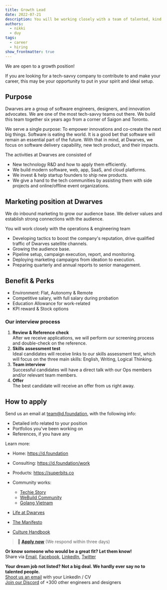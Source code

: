 ```yaml
---
title: Growth Lead
date: 2022-07-21
description: You will be working closely with a team of talented, kind people and working directly with our clients. There is a lot of freedom to contribute to the quality of the project and improve, or prove yourself
authors:
  - nikki
  - duy
tags:
  - career
  - hiring
show_frontmatter: true
---
```


We are open to a growth position!

If you are looking for a tech-savvy company to contribute to and make your career, this may be your opportunity to put in your spirit and ideal setup.

## Purpose

Dwarves are a group of software engineers, designers, and innovation advocates. We are one of the most tech-savvy teams out there. We build this team together six years ago from a corner of Saigon and Toronto.

We serve a single purpose: To empower innovations and co-create the next big things. Software is eating the world. It is a good bet that software will remain an essential part of the future. With that in mind, at Dwarves, we focus on software delivery capability, new tech product, and their impacts.

The activities at Dwarves are consisted of

* New technology R&D and how to apply them efficiently.
* We build modern software, web, app, SaaS, and cloud platforms.
* We invest & help startup founders to ship new products.
* We give a hand to the tech communities by assisting them with side projects and online/offline event organizations.

## Marketing position at Dwarves

We do inbound marketing to grow our audience base. We deliver values and establish strong connections with the audience.

You will work closely with the operations & engineering team

* Developing tactics to boost the company's reputation, drive qualified traffic of Dwarves satellite channels.
* Growing the audience base.
* Pipeline setup, campaign execution, report, and monitoring.
* Deploying marketing campaigns from ideation to execution.
* Preparing quarterly and annual reports to senior management.

## Benefit & Perks

* Environment: Flat, Autonomy & Remote
* Competitive salary, with full salary during probation
* Education Allowance for work-related
* KPI reward & Stock options

### Our interview process

1. **Review & Reference check**<br>After we receive applications, we will perform our screening process and double-check on the reference.
2. **Skills** **assessment test**<br>Ideal candidates will receive links to our skills assessment test, which will focus on the three main skills: English, Writing, Logical Thinking.
3. **Team interview**<br>Successful candidates will have a direct talk with our Ops members and/or relevant team members.
4. **Offer**<br>The best candidate will receive an offer from us right away.

## How to apply

Send us an email at <team@d.foundation>, with the following info:

* Detailed info related to your position
* Portfolios you've been working on
* References, if you have any

Learn more:

* Home: <https://d.foundation>
* Consulting: <https://d.foundation/work>
* Products: <https://superbits.co>
* Community works:
  * [Techie Story](https://techiestory.co)
  * [WeBuild Community](https://webuild.community)
  * [Golang Vietnam](https://golang.org.vn)

* [Life at Dwarves](https://memo.d.foundation/careers/additional-info/life-at-dwarves/)
* [The Manifesto](https://memo.d.foundation/careers/additional-info/the-manifesto/)
* [Culture Handbook](https://memo.d.foundation/careers/additional-info/culture-handbook/)

> **🤘 <a href="mailto:spawn@d.foundation">Apply now</a>** (We respond within three days)

**Or know someone who would be a great fit? Let them know!**\
Share via [Email](mailto:spawn@d.foundation), [Facebook](https://www.facebook.com/dwarvesf), [LinkedIn](https://www.linkedin.com/company/dwarvesf/), [Twitter](https://twitter.com/dwarvesf.)

**Your dream job not listed? Not a big deal. We hardly ever say no to talented people.**\
[Shoot us an email](mailto:spawn@d.foundation) with your LinkedIn / CV\
[Join our Discord](https://discord.gg/dfoundation) of +300 other engineers and designers
